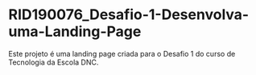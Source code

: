 # RID190076_Desafio-1-Desenvolva-uma-Landing-Page
Este projeto é uma landing page criada para o Desafio 1 do curso de Tecnologia da Escola DNC.
